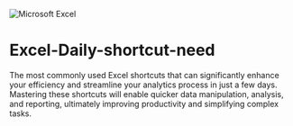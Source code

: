 ![Microsoft Excel](https://img.shields.io/badge/Excel-2021-green.svg)

# Excel-Daily-shortcut-need
The most commonly used Excel shortcuts that can significantly enhance your efficiency and streamline your analytics process in just a few days. Mastering these shortcuts will enable quicker data manipulation, analysis, and reporting, ultimately improving productivity and simplifying complex tasks.
